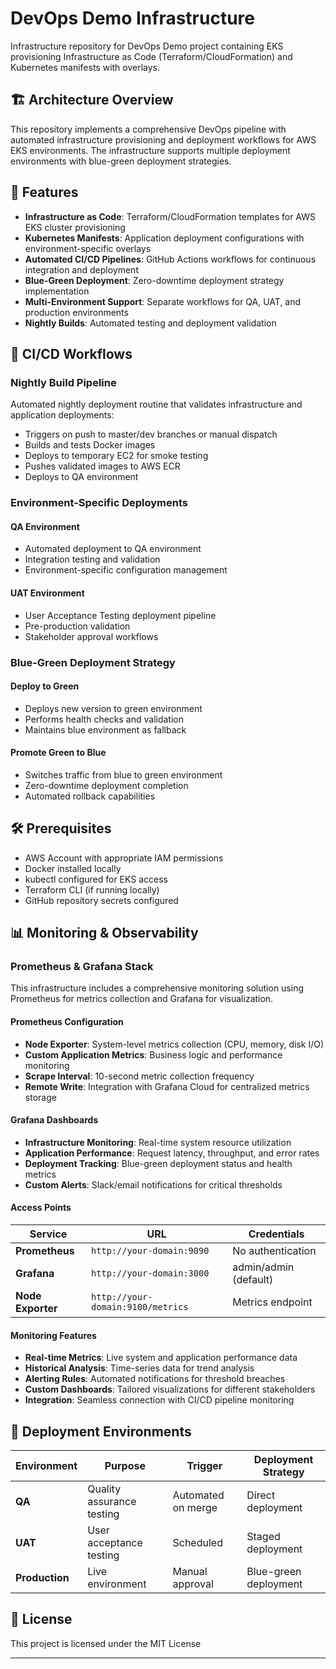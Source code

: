 # DevOps Demo Infrastructure

Infrastructure repository for DevOps Demo project containing EKS provisioning Infrastructure as Code (Terraform/CloudFormation) and Kubernetes manifests with overlays.

## 🏗️ Architecture Overview

This repository implements a comprehensive DevOps pipeline with automated infrastructure provisioning and deployment workflows for AWS EKS environments. The infrastructure supports multiple deployment environments with blue-green deployment strategies.

## 🚀 Features

- **Infrastructure as Code**: Terraform/CloudFormation templates for AWS EKS cluster provisioning
- **Kubernetes Manifests**: Application deployment configurations with environment-specific overlays
- **Automated CI/CD Pipelines**: GitHub Actions workflows for continuous integration and deployment
- **Blue-Green Deployment**: Zero-downtime deployment strategy implementation
- **Multi-Environment Support**: Separate workflows for QA, UAT, and production environments
- **Nightly Builds**: Automated testing and deployment validation


## 🔄 CI/CD Workflows

### **Nightly Build Pipeline**
Automated nightly deployment routine that validates infrastructure and application deployments:
- Triggers on push to master/dev branches or manual dispatch
- Builds and tests Docker images
- Deploys to temporary EC2 for smoke testing
- Pushes validated images to AWS ECR
- Deploys to QA environment

### **Environment-Specific Deployments**

#### **QA Environment**
- Automated deployment to QA environment
- Integration testing and validation
- Environment-specific configuration management

#### **UAT Environment**
- User Acceptance Testing deployment pipeline
- Pre-production validation
- Stakeholder approval workflows

### **Blue-Green Deployment Strategy**

#### **Deploy to Green**
- Deploys new version to green environment
- Performs health checks and validation
- Maintains blue environment as fallback

#### **Promote Green to Blue**
- Switches traffic from blue to green environment
- Zero-downtime deployment completion
- Automated rollback capabilities

## 🛠️ Prerequisites

- AWS Account with appropriate IAM permissions
- Docker installed locally
- kubectl configured for EKS access
- Terraform CLI (if running locally)
- GitHub repository secrets configured

## 📊 Monitoring & Observability

### **Prometheus & Grafana Stack**

This infrastructure includes a comprehensive monitoring solution using Prometheus for metrics collection and Grafana for visualization.

#### **Prometheus Configuration**

- **Node Exporter**: System-level metrics collection (CPU, memory, disk I/O)
- **Custom Application Metrics**: Business logic and performance monitoring
- **Scrape Interval**: 10-second metric collection frequency
- **Remote Write**: Integration with Grafana Cloud for centralized metrics storage

#### **Grafana Dashboards**

- **Infrastructure Monitoring**: Real-time system resource utilization
- **Application Performance**: Request latency, throughput, and error rates
- **Deployment Tracking**: Blue-green deployment status and health metrics
- **Custom Alerts**: Slack/email notifications for critical thresholds

#### **Access Points**

| Service | URL | Credentials |
|---------|-----|-------------|
| **Prometheus** | `http://your-domain:9090` | No authentication |
| **Grafana** | `http://your-domain:3000` | admin/admin (default) |
| **Node Exporter** | `http://your-domain:9100/metrics` | Metrics endpoint |

#### **Monitoring Features**

- **Real-time Metrics**: Live system and application performance data
- **Historical Analysis**: Time-series data for trend analysis
- **Alerting Rules**: Automated notifications for threshold breaches
- **Custom Dashboards**: Tailored visualizations for different stakeholders
- **Integration**: Seamless connection with CI/CD pipeline monitoring


## 🚦 Deployment Environments

| Environment | Purpose | Trigger | Deployment Strategy |
|-------------|---------|---------|-------------------|
| **QA** | Quality assurance testing | Automated on merge | Direct deployment |
| **UAT** | User acceptance testing | Scheduled | Staged deployment |
| **Production** | Live environment | Manual approval | Blue-green deployment |



## 📝 License

This project is licensed under the MIT License

---
